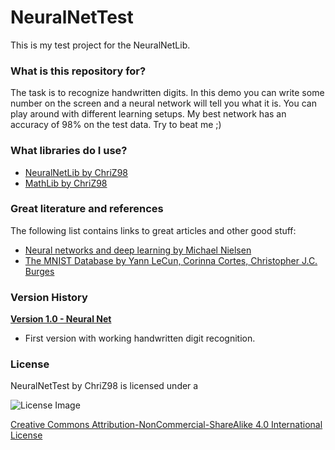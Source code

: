 # NeuralNetTest #

This is my test project for the NeuralNetLib.

### What is this repository for? ###

The task is to recognize handwritten digits. 
In this demo you can write some number on the screen and a neural network will tell you what it is. 
You can play around with different learning setups.
My best network has an accuracy of 98% on the test data. Try to beat me ;)

### What libraries do I use? ###

* [NeuralNetLib by ChriZ98](https://github.com/ChriZ982/NeuralNetLib)
* [MathLib by ChriZ98](https://github.com/ChriZ982/MathLib)

### Great literature and references ###

The following list contains links to great articles and other good stuff:

* [Neural networks and deep learning by Michael Nielsen](http://neuralnetworksanddeeplearning.com/index.html)
* [The MNIST Database by Yann LeCun, Corinna Cortes, Christopher J.C. Burges](http://yann.lecun.com/exdb/mnist/)

### Version History ###

**[Version 1.0 - Neural Net](https://github.com/ChriZ982/NeuralNetTest/releases/tag/v1.0)**

* First version with working handwritten digit recognition.

### License ###

NeuralNetTest by ChriZ98 is licensed under a

![License Image](https://licensebuttons.net/l/by-nc-sa/4.0/88x31.png)

[Creative Commons Attribution-NonCommercial-ShareAlike 4.0 International License](https://creativecommons.org/licenses/by-nc-sa/4.0/)
